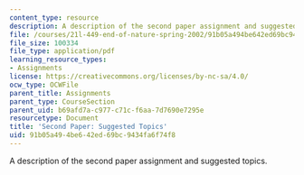 ```yaml
---
content_type: resource
description: A description of the second paper assignment and suggested topics.
file: /courses/21l-449-end-of-nature-spring-2002/91b05a494be642ed69bc9434fa6f74f8_paperassignment2.pdf
file_size: 100334
file_type: application/pdf
learning_resource_types:
- Assignments
license: https://creativecommons.org/licenses/by-nc-sa/4.0/
ocw_type: OCWFile
parent_title: Assignments
parent_type: CourseSection
parent_uid: b69afd7a-c977-c71c-f6aa-7d7690e7295e
resourcetype: Document
title: 'Second Paper: Suggested Topics'
uid: 91b05a49-4be6-42ed-69bc-9434fa6f74f8
---
```

A description of the second paper assignment and suggested topics.